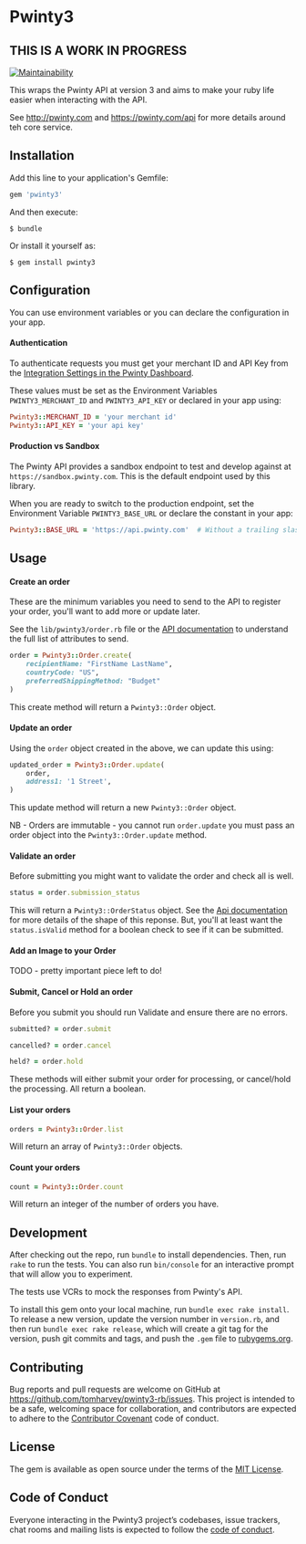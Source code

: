 # Pwinty3

## THIS IS A WORK IN PROGRESS

[![Maintainability](https://api.codeclimate.com/v1/badges/e92699eebe92f2db5758/maintainability)](https://codeclimate.com/github/tomharvey/pwinty3-rb/maintainability)

This wraps the Pwinty API at version 3 and aims to make your ruby life easier when interacting with the API.

See http://pwinty.com and https://pwinty.com/api for more details around teh core service.

## Installation

Add this line to your application's Gemfile:

```ruby
gem 'pwinty3'
```

And then execute:

    $ bundle

Or install it yourself as:

    $ gem install pwinty3

## Configuration
You can use environment variables or you can declare the configuration in your app.

#### Authentication
To authenticate requests you must get your merchant ID and API Key from the
[Integration Settings in the Pwinty Dashboard](https://beta-dashboard.pwinty.com/settings/integrations).

These values must be set as the Environment Variables `PWINTY3_MERCHANT_ID` and `PWINTY3_API_KEY`
or declared in your app using:

```ruby
Pwinty3::MERCHANT_ID = 'your merchant id'
Pwinty3::API_KEY = 'your api key'
```

#### Production vs Sandbox
The Pwinty API provides a sandbox endpoint to test and develop against at `https://sandbox.pwinty.com`. This is the default
endpoint used by this library.

When you are ready to switch to the production endpoint, set the Environment Variable `PWINTY3_BASE_URL` or declare the
constant in your app:

``` ruby
Pwinty3::BASE_URL = 'https://api.pwinty.com'  # Without a trailing slash
```

## Usage

#### Create an order

These are the minimum variables you need to send to the API to register your order, you'll want to add more or update later.

See the `lib/pwinty3/order.rb` file or the [API documentation](https://pwinty.com/api/#orders-create)
to understand the full list of attributes to send.

``` ruby
order = Pwinty3::Order.create(
	recipientName: "FirstName LastName",
	countryCode: "US",
	preferredShippingMethod: "Budget"
)
```

This create method will return a `Pwinty3::Order` object.

#### Update an order

Using the `order` object created in the above, we can update this using:

``` ruby
updated_order = Pwinty3::Order.update(
	order,
	address1: '1 Street',
)
```

This update method will return a new `Pwinty3::Order` object.

NB - Orders are immutable - you cannot run `order.update`
you must pass an order object into the `Pwinty3::Order.update` method.

#### Validate an order

Before submitting you might want to validate the order and check all is well.

``` ruby
status = order.submission_status
```

This will return a `Pwinty3::OrderStatus` object. See the [Api documentation](https://pwinty.com/api/#orders-validate)
for more details of the shape of this reponse. But, you'll at least want the `status.isValid` method for a boolean
check to see if it can be submitted.

#### Add an Image to your Order

TODO - pretty important piece left to do!


#### Submit, Cancel or Hold an order

Before you submit you should run Validate and ensure there are no errors.

``` ruby
submitted? = order.submit

cancelled? = order.cancel

held? = order.hold
```

These methods will either submit your order for processing, or cancel/hold the processing. All return a boolean.

#### List your orders

``` ruby
orders = Pwinty3::Order.list
```

Will return an array of `Pwinty3::Order` objects.

#### Count your orders

``` ruby
count = Pwinty3::Order.count
```
Will return an integer of the number of orders you have.



## Development

After checking out the repo, run `bundle` to install dependencies. Then, run `rake` to run the tests. You can also run `bin/console` for an interactive prompt that will allow you to experiment.

The tests use VCRs to mock the responses from Pwinty's API.

To install this gem onto your local machine, run `bundle exec rake install`. To release a new version, update the version number in `version.rb`, and then run `bundle exec rake release`, which will create a git tag for the version, push git commits and tags, and push the `.gem` file to [rubygems.org](https://rubygems.org).

## Contributing

Bug reports and pull requests are welcome on GitHub at https://github.com/tomharvey/pwinty3-rb/issues. This project is intended to be a safe, welcoming space for collaboration, and contributors are expected to adhere to the [Contributor Covenant](http://contributor-covenant.org) code of conduct.

## License

The gem is available as open source under the terms of the [MIT License](https://opensource.org/licenses/MIT).

## Code of Conduct

Everyone interacting in the Pwinty3 project’s codebases, issue trackers, chat rooms and mailing lists is expected to follow the [code of conduct](https://github.com/tomharvey/pwinty3-rb/blob/master/CODE_OF_CONDUCT.md).
